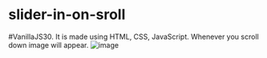 # slider-in-on-sroll
#VanillaJS30. It is made using HTML, CSS, JavaScript. Whenever you scroll down image will appear.
![image](https://user-images.githubusercontent.com/78221707/128910336-4a499966-8571-4e3b-ad16-455971f7aace.png)
